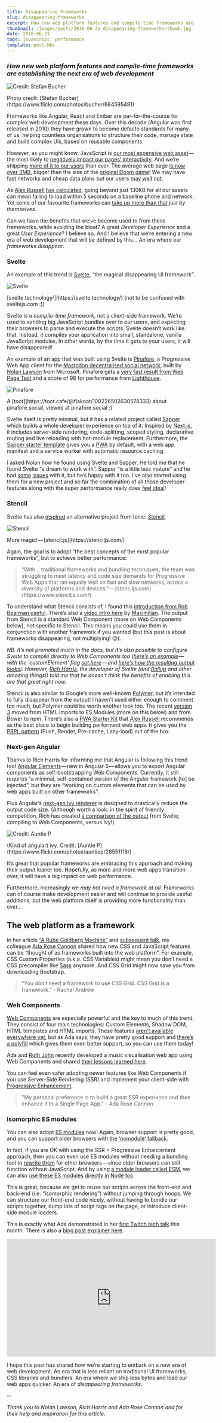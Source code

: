 ```yaml
---
title: Disappearing Frameworks
slug: disappearing-frameworks
excerpt: How new web platform features and compile-time frameworks are establishing the next era of web development.
thumbnail: /images/posts/2018-06-21-disappearing-frameworks/thumb.jpg
date: 2018-06-21
tags: javascript, performance
template: post.hbs
---
```


### _How new web platform features and compile-time frameworks are establishing the next era of web development_

![Credit: Stefan Bucher](/images/posts/2018-06-21-disappearing-frameworks/cover.jpg)
<p class="credit">Photo credit: [Stefan Bucher](https://www.flickr.com/photos/bucher/684595491)</p>

Frameworks like Angular, React and Ember are par-for-the-course for complex web development these days. Over this decade (Angular was first released in 2010) they have grown to become defacto standards for many of us, helping countless organisations to structure their code, manage state and build complex UIs, based on reusable components.

However, as you might know, JavaScript is [our most expensive web asset](https://infrequently.org/2017/10/can-you-afford-it-real-world-web-performance-budgets/) — the most likely to [negatively impact our pages’ interactivity](https://developers.google.com/web/fundamentals/performance/optimizing-content-efficiency/javascript-startup-optimization/). And we’re shipping [more of it to our users](https://httparchive.org/reports/state-of-javascript) than ever. The average web page [is now over 3MB](https://speedcurve.com/blog/web-performance-page-bloat/), bigger than the size of the [original Doom game](https://www.wired.com/2016/04/average-webpage-now-size-original-doom/)! We may have fast networks and cheap data plans but our users [may](https://twitter.com/poshaughnessy/status/987400541838848000) [well](https://www.smashingmagazine.com/2017/03/world-wide-web-not-wealthy-western-web-part-1/) [not](http://whatdoesmysitecost/).

As [Alex Russell](https://medium.com/@slightlylate) [has calculated](https://infrequently.org/2017/10/can-you-afford-it-real-world-web-performance-budgets/), going beyond just 130KB for all our assets can mean failing to load within 5 seconds on a baseline phone and network. Yet some of our favourite frameworks can [take up more than that](https://gist.github.com/Restuta/cda69e50a853aa64912d) _just by themselves_.

Can we have the benefits that we’ve become used to from these frameworks, while avoiding the bloat? A great _Developer Experience_ and a great _User Experience_? I believe so. And I believe that we’re entering a new era of web development that will be defined by this... An era where our _frameworks disappear_.

### Svelte

An example of this trend is [Svelte](https://svelte.technology/), “the magical disappearing UI framework”.

![Svelte](/images/posts/2018-06-21-disappearing-frameworks/svelte.png)
<p class="credit">[svelte.technology/](https://svelte.technology/) (not to be confused with sveltejs.com :))</p>

Svelte is a _compile-time framework_, not a client-side framework. We’re used to sending big JavaScript bundles over to our users, and expecting their browsers to parse and execute the scripts. Svelte doesn’t work like that. Instead, it compiles your application into small, standalone, vanilla JavaScript modules. In other words, by the time it gets to your users, it will have disappeared!

An example of an app that was built using Svelte is [Pinafore](https://pinafore.social/), a Progressive Web App client for the [Mastodon decentralised social network](https://joinmastodon.org/), built by [Nolan Lawson](https://medium.com/@nolan_lawson) from Microsoft. Pinafore gets a [very fast result from Web Page Test](https://www.webpagetest.org/result/180618_CB_d0e10506615eb99ebd4e2a97166070fe/) and a score of 98 for performance from [Lighthouse](https://developers.google.com/web/tools/lighthouse/).

![Pinafore](/images/posts/2018-06-21-disappearing-frameworks/pinafore.png)
<p class="credit">A [toot](https://toot.cafe/@flakoot/100226502630578333) about pinafore.social, viewed at pinafore.social :)</p>

Svelte itself is pretty minimal, but it has a related project called [Sapper](https://sapper.svelte.technology/) which builds a whole developer experience on top of it. Inspired by [Next.js](https://github.com/zeit/next.js/), it includes server-side rendering, code-splitting, scoped styling, declarative routing and live reloading with hot-module replacement. Furthermore, the [Sapper starter template](https://github.com/sveltejs/sapper-template) gives you a [PWA](https://developer.mozilla.org/en-US/Apps/Progressive) by default, with a web app manifest and a service worker with automatic resource caching.

I asked Nolan how he found using Svelte and Sapper. He told me that he found Svelte “a dream to work with”. Sapper “is a little less mature” and he had [some](https://github.com/sveltejs/svelte/issues/1411) [issues](https://github.com/sveltejs/sapper/issues/242) with it, but he’s happy with it too. I’ve also started using them for a new project and so far the combination of all those developer features along with the super performance really does [feel ideal](https://svelte.technology/blog/sapper-towards-the-ideal-web-app-framework)!

### Stencil

Svelte has also [inspired](https://news.ycombinator.com/item?id=15081241) an alternative project from Ionic: [Stencil](https://www.stenciljs.com/).

![Stencil](/images/posts/2018-06-21-disappearing-frameworks/stencil.png)
<p class="credit">More magic! — [stencil.js](https://stenciljs.com/)</p>

Again, the goal is to adopt “the best concepts of the most popular frameworks”, but to achieve better performance:

<blockquote>
“With… traditional frameworks and bundling techniques, the team was struggling to meet latency and code size demands for Progressive Web Apps that ran equally well on fast and slow networks, across a diversity of platforms and devices.” — [stenciljs.com](https://www.stenciljs.com/)
</blockquote>

To understand what Stencil consists of, I found this [introduction from Rob Bearman useful](https://component.kitchen/blog/posts/a-look-at-stenciljs). There’s also a [video intro here](https://youtu.be/MqMYaT1GlWY) by [Maximilian](https://twitter.com/maxedapps). The output from Stencil is a standard Web Component (more on Web Components below), not specific to Stencil. This means you could use them in conjunction with another framework if you wanted (but this post is about frameworks disappearing, not multiplying! 😉).

_NB. It’s not promoted much in the docs, but it’s also possible to configure Svelte to compile directly to Web Components too ([here’s an example](https://github.com/Rich-Harris/ivy-code-size) — with the ‘customElement’ flag [set here](https://github.com/Rich-Harris/ivy-code-size/blob/master/rollup.config.js#L14) — and [here’s how the resulting output looks](https://gist.github.com/Rich-Harris/ff78dafa2e75bae672e9b3e89259819a#file-custom-element-js-L177-L209)). However, [Rich Harris](https://medium.com/@Rich_Harris), the developer of Svelte (and [Rollup](https://rollupjs.org/guide/en) and other amazing things!) told me that he doesn’t think the benefits of enabling this are that great right now._

Stencil is also similar to Google’s more well-known [Polymer](https://www.polymer-project.org/), but it’s intended to fully disappear from the output! I haven’t used either enough to comment too much, but Polymer could be worth another look too. The recent [version 3](https://www.polymer-project.org/3.0/docs/about_30) moved from HTML Imports to ES Modules (more on this below) and from Bower to npm. There’s also a [PWA Starter Kit](https://github.com/Polymer/pwa-starter-kit) that [Alex Russell](https://medium.com/@slightlylate) recommends as the best place to begin building performant web apps. It gives you the [PRPL pattern](https://developers.google.com/web/fundamentals/performance/prpl-pattern/) (Push, Render, Pre-cache, Lazy-load) out of the box.

### Next-gen Angular

Thanks to Rich Harris for informing me that Angular is following this trend too! [Angular Elements](https://angular.io/guide/elements) — new in Angular 6 — allows you to export Angular components as self-bootstrapping Web Components. Currently, it still requires “a minimal, self-contained version of the Angular framework [to] be injected”, but they are “working on custom elements that can be used by web apps built on other frameworks”.

Plus Angular’s [next-gen Ivy renderer](https://github.com/angular/angular/issues/21706) is designed to drastically reduce the output code size. (Although worth a look: in the spirit of friendly competition, Rich has created [a comparison of the output](https://github.com/Rich-Harris/ivy-code-size) from Svelte, compiling to Web Components, versus Ivy!).

![Credit: Auntie P](/images/posts/2018-06-21-disappearing-frameworks/ivy.jpg)
<p class="credit">(Kind of angular) ivy. Credit: [Auntie P](https://www.flickr.com/photos/auntiep/28551118/)</p>

It’s great that popular frameworks are embracing this approach and making their output leaner too. Hopefully, as more and more web apps transition over, it will have a big impact on web performance.

Furthermore, increasingly we _may not need a framework at all_. Frameworks can of course make development easier and will continue to provide useful additions, but the web platform itself is providing more functionality than ever…

## The web platform as a framework

In her article [“A Rube Goldberg Machine”](https://samsunginter.net/rube-goldberg-article/) and [subsequent talk](https://youtu.be/DCRN1cG7sOA), my colleague [Ada Rose Cannon](https://medium.com/@Lady_Ada_King) shared how new CSS and JavaScript features can be “thought of as frameworks built into the web platform”. For example, CSS Custom Properties (a.k.a. CSS Variables) might mean you don’t need a CSS precompiler like [Sass](http://sass-lang.com/) anymore. And CSS Grid might now save you from downloading Bootstrap.

<blockquote>
“You don’t need a framework to use CSS Grid. CSS Grid is a framework.”
- Rachel Andrew
</blockquote>

### Web Components

[Web Components](https://developer.mozilla.org/en-US/docs/Web/Web_Components) are especially powerful and the key to much of this trend. They consist of four main technologies: Custom Elements, Shadow DOM, HTML templates and HTML imports. These features [aren’t available everywhere yet](https://caniuse.com/#search=web%20components), but as Ada says, they have pretty good support and [there’s a polyfill](https://www.webcomponents.org/polyfills/) which gives them even better support, so you can use them today!

Ada and [Ruth John](https://medium.com/@rumyra) recently developed a music visualisation web app using Web Components and shared [their lessons learned here](https://medium.com/samsung-internet-dev/lessons-learned-making-our-app-with-web-components-bf55379cfcda).

You can feel even safer adopting newer features like Web Components if you use Server-Side Rendering (SSR) and implement your client-side with [Progressive Enhancement](https://www.smashingmagazine.com/2009/04/progressive-enhancement-what-it-is-and-how-to-use-it/).

<blockquote>
"My personal preference is to build a great SSR experience and then enhance it to a Single Page App."
- Ada Rose Cannon
</blockquote>

### Isomorphic ES modules

You can also adopt [ES modules](https://flaviocopes.com/es-modules/) now! Again, browser support is pretty good, and you can support older browsers with [the ‘nomodule’ fallback](https://jakearchibald.com/2017/es-modules-in-browsers/#nomodule-for-backwards-compatibility).

In fact, if you are OK with using the SSR + Progressive Enhancement approach, then you can even use ES modules without needing a bundling tool to [rewrite them](https://www.sitepoint.com/transpiling-es6-modules-to-amd-commonjs-using-babel-gulp/) for other browsers — since older browsers can still function without JavaScript. And by using [a module loader called ESM](https://www.npmjs.com/package/esm), we can also [use these ES modules directly in Node too](https://medium.com/web-on-the-edge/tomorrows-es-modules-today-c53d29ac448c).

This is great, because we get to reuse our scripts across the front-end and back-end (i.e. “isomorphic rendering”) without jumping through hoops. We can structure our front-end code nicely, without having to bundle our scripts together, dump lots of script tags on the page, or introduce client-side module loaders.

This is exactly what Ada demonstrated in her [first Twitch tech talk](https://youtu.be/fe6-HQLBJh8) this month. There is also a [blog post explainer here](https://medium.com/samsung-internet-dev/isomorphic-es-modules-151f0d9a919b).

<iframe width="560" height="315" src="https://www.youtube.com/embed/fe6-HQLBJh8" frameborder="0" allow="autoplay; encrypted-media" allowfullscreen></iframe>

I hope this post has shared how we’re starting to embark on a new era of web development. An era that is less reliant on traditional UI frameworks, CSS libraries and bundlers. An era where we ship less bytes and load our web apps quicker. An era of _disappearing frameworks_.

--

_Thank you to Nolan Lawson, Rich Harris and Ada Rose Cannon and for their help and inspiration for this article._
